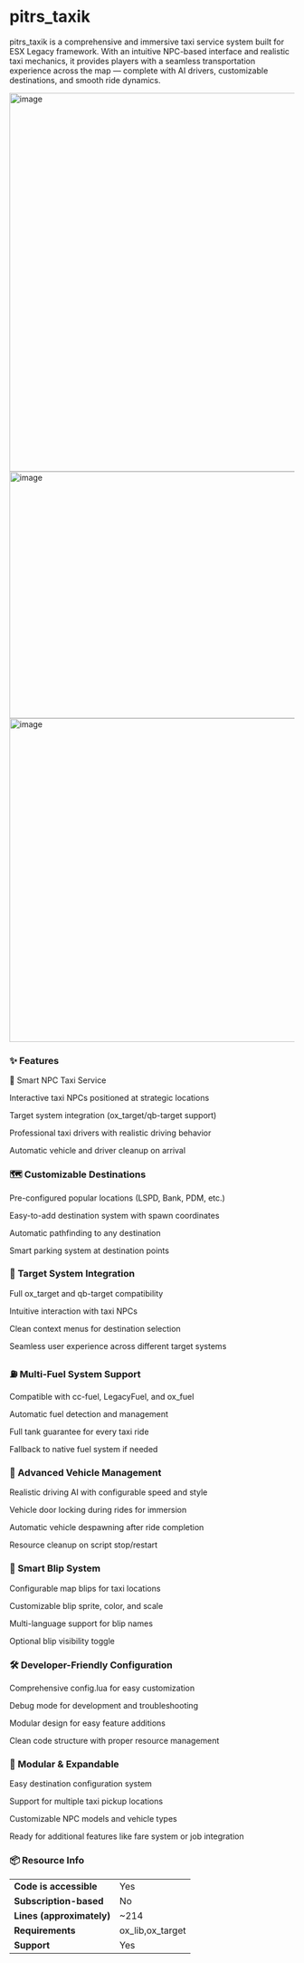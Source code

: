 # pitrs_taxik

pitrs_taxik is a comprehensive and immersive taxi service system built for ESX Legacy framework. With an intuitive NPC-based interface and realistic taxi mechanics, it provides players with a seamless transportation experience across the map — complete with AI drivers, customizable destinations, and smooth ride dynamics.

<img width="906" height="669" alt="image" src="https://github.com/user-attachments/assets/15ddb00e-adff-4661-9d41-5c732ed020eb" />
<img width="828" height="436" alt="image" src="https://github.com/user-attachments/assets/e98754c4-847c-4bd1-86c2-fb9ae57eaa0e" />
<img width="722" height="572" alt="image" src="https://github.com/user-attachments/assets/e62ae43e-a13b-46b2-b873-78cb435aceb2" />


### ✨ Features
🚖 Smart NPC Taxi Service

Interactive taxi NPCs positioned at strategic locations

Target system integration (ox_target/qb-target support)

Professional taxi drivers with realistic driving behavior

Automatic vehicle and driver cleanup on arrival

### 🗺️ Customizable Destinations

Pre-configured popular locations (LSPD, Bank, PDM, etc.)

Easy-to-add destination system with spawn coordinates

Automatic pathfinding to any destination

Smart parking system at destination points

### 🎯 Target System Integration

Full ox_target and qb-target compatibility

Intuitive interaction with taxi NPCs

Clean context menus for destination selection

Seamless user experience across different target systems

### ⛽ Multi-Fuel System Support

Compatible with cc-fuel, LegacyFuel, and ox_fuel

Automatic fuel detection and management

Full tank guarantee for every taxi ride

Fallback to native fuel system if needed

### 🔧 Advanced Vehicle Management

Realistic driving AI with configurable speed and style

Vehicle door locking during rides for immersion

Automatic vehicle despawning after ride completion

Resource cleanup on script stop/restart

### 📍 Smart Blip System

Configurable map blips for taxi locations

Customizable blip sprite, color, and scale

Multi-language support for blip names

Optional blip visibility toggle

### 🛠️ Developer-Friendly Configuration

Comprehensive config.lua for easy customization

Debug mode for development and troubleshooting

Modular design for easy feature additions

Clean code structure with proper resource management

### 🧩 Modular & Expandable

Easy destination configuration system

Support for multiple taxi pickup locations

Customizable NPC models and vehicle types

Ready for additional features like fare system or job integration



### 📦 Resource Info

|||
| --- | --- |
|**Code is accessible**|Yes|
|**Subscription-based**|No|
|**Lines (approximately)**|~214|
|**Requirements**|ox_lib,ox_target|
|**Support**|Yes|
